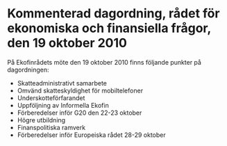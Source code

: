 # Kommenterad dagordning, rådet för ekonomiska och finansiella frågor, den 19 oktober 2010

På Ekofinrådets möte den 19 oktober 2010 finns följande punkter på dagordningen:

* Skatteadministrativt samarbete
* Omvänd skatteskyldighet för mobiltelefoner
* Underskotteförfarandet
* Uppföljning av Informella Ekofin
* Förberedelser inför G20 den 22\-23 oktober
* Högre utbildning
* Finanspolitiska ramverk
* Förberedelser inför Europeiska rådet 28\-29 oktober
